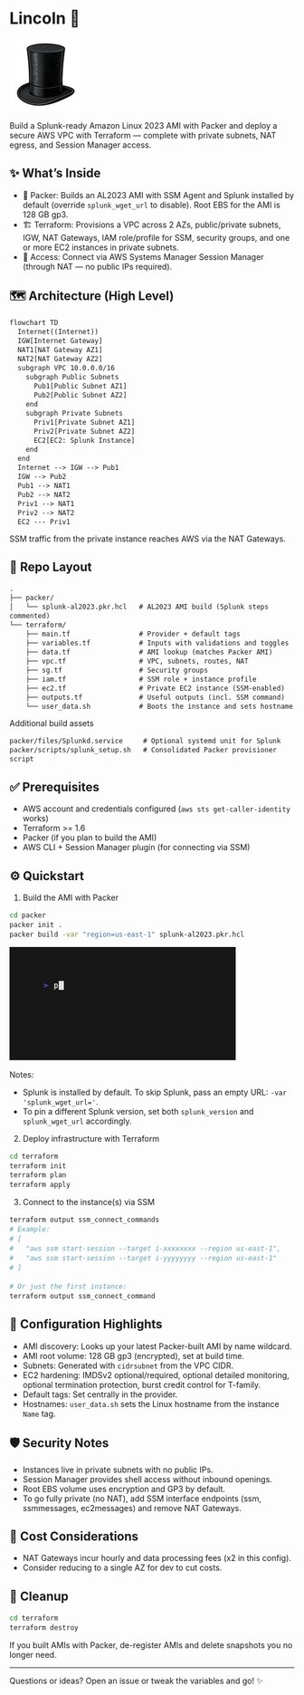# Lincoln 🎩

<img src="assets/logos/lincoln_128.png">

Build a Splunk-ready Amazon Linux 2023 AMI with Packer and deploy a secure AWS VPC with Terraform — complete with private subnets, NAT egress, and Session Manager access.

## ✨ What’s Inside

- 🧰 Packer: Builds an AL2023 AMI with SSM Agent and Splunk installed by default (override `splunk_wget_url` to disable). Root EBS for the AMI is 128 GB gp3.
- 🏗️ Terraform: Provisions a VPC across 2 AZs, public/private subnets, IGW, NAT Gateways, IAM role/profile for SSM, security groups, and one or more EC2 instances in private subnets.
- 🔐 Access: Connect via AWS Systems Manager Session Manager (through NAT — no public IPs required).

## 🗺️ Architecture (High Level)

```mermaid
flowchart TD
  Internet((Internet))
  IGW[Internet Gateway]
  NAT1[NAT Gateway AZ1]
  NAT2[NAT Gateway AZ2]
  subgraph VPC 10.0.0.0/16
    subgraph Public Subnets
      Pub1[Public Subnet AZ1]
      Pub2[Public Subnet AZ2]
    end
    subgraph Private Subnets
      Priv1[Private Subnet AZ1]
      Priv2[Private Subnet AZ2]
      EC2[EC2: Splunk Instance]
    end
  end
  Internet --> IGW --> Pub1
  IGW --> Pub2
  Pub1 --> NAT1
  Pub2 --> NAT2
  Priv1 --> NAT1
  Priv2 --> NAT2
  EC2 --- Priv1
```

SSM traffic from the private instance reaches AWS via the NAT Gateways.

## 📁 Repo Layout

```
.
├── packer/
│   └── splunk-al2023.pkr.hcl   # AL2023 AMI build (Splunk steps commented)
└── terraform/
    ├── main.tf                 # Provider + default tags
    ├── variables.tf            # Inputs with validations and toggles
    ├── data.tf                 # AMI lookup (matches Packer AMI)
    ├── vpc.tf                  # VPC, subnets, routes, NAT
    ├── sg.tf                   # Security groups
    ├── iam.tf                  # SSM role + instance profile
    ├── ec2.tf                  # Private EC2 instance (SSM-enabled)
    ├── outputs.tf              # Useful outputs (incl. SSM command)
    └── user_data.sh            # Boots the instance and sets hostname
```

Additional build assets

```
packer/files/Splunkd.service     # Optional systemd unit for Splunk
packer/scripts/splunk_setup.sh   # Consolidated Packer provisioner script
```

## ✅ Prerequisites

- AWS account and credentials configured (`aws sts get-caller-identity` works)
- Terraform >= 1.6
- Packer (if you plan to build the AMI)
- AWS CLI + Session Manager plugin (for connecting via SSM)

## ⚙️ Quickstart

1) Build the AMI with Packer

```bash
cd packer
packer init .
packer build -var "region=us-east-1" splunk-al2023.pkr.hcl
```

<img src="assets/vhs/packer.gif">

Notes:
- Splunk is installed by default. To skip Splunk, pass an empty URL: `-var 'splunk_wget_url='`.
- To pin a different Splunk version, set both `splunk_version` and `splunk_wget_url` accordingly.

2) Deploy infrastructure with Terraform

```bash
cd terraform
terraform init
terraform plan
terraform apply
```

3) Connect to the instance(s) via SSM

```bash
terraform output ssm_connect_commands
# Example:
# [
#   "aws ssm start-session --target i-xxxxxxxx --region us-east-1",
#   "aws ssm start-session --target i-yyyyyyyy --region us-east-1"
# ]

# Or just the first instance:
terraform output ssm_connect_command
```

## 🔧 Configuration Highlights

- AMI discovery: Looks up your latest Packer-built AMI by name wildcard.
- AMI root volume: 128 GB gp3 (encrypted), set at build time.
- Subnets: Generated with `cidrsubnet` from the VPC CIDR.
- EC2 hardening: IMDSv2 optional/required, optional detailed monitoring, optional termination protection, burst credit control for T-family.
- Default tags: Set centrally in the provider.
- Hostnames: `user_data.sh` sets the Linux hostname from the instance `Name` tag.

## 🛡️ Security Notes

- Instances live in private subnets with no public IPs.
- Session Manager provides shell access without inbound openings.
- Root EBS volume uses encryption and GP3 by default.
- To go fully private (no NAT), add SSM interface endpoints (ssm, ssmmessages, ec2messages) and remove NAT Gateways.

## 💸 Cost Considerations

- NAT Gateways incur hourly and data processing fees (x2 in this config).
- Consider reducing to a single AZ for dev to cut costs.

## 🧹 Cleanup

```bash
cd terraform
terraform destroy
```

If you built AMIs with Packer, de-register AMIs and delete snapshots you no longer need.

---

Questions or ideas? Open an issue or tweak the variables and go! ✨
